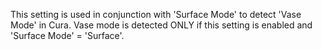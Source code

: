 This setting is used in conjunction with 'Surface Mode' to detect 'Vase Mode' in Cura.  Vase mode is detected ONLY if this setting is enabled and 'Surface Mode' = 'Surface'.
